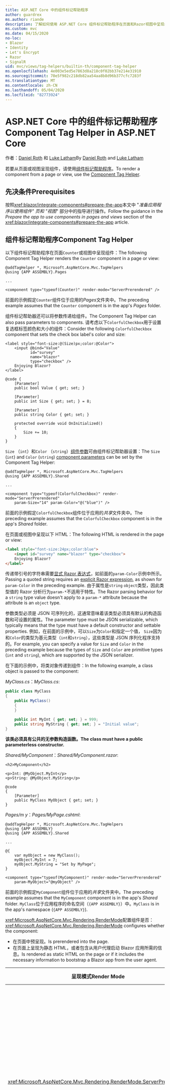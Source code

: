 ```yaml
---
title: ASP.NET Core 中的组件标记帮助程序
author: guardrex
ms.author: riande
description: 了解如何使用 ASP.NET Core 组件标记帮助程序在页面和Razor视图中呈现组件。
ms.custom: mvc
ms.date: 04/15/2020
no-loc:
- Blazor
- Identity
- Let's Encrypt
- Razor
- SignalR
uid: mvc/views/tag-helpers/builtin-th/component-tag-helper
ms.openlocfilehash: 4e003e5ed5e7863d8a218c0f02bb37e214e31910
ms.sourcegitcommit: 70e5f982c218db82aa54aa8b8d96b377cfc7283f
ms.translationtype: MT
ms.contentlocale: zh-CN
ms.lasthandoff: 05/04/2020
ms.locfileid: "82773924"
---
```

# <a name="component-tag-helper-in-aspnet-core"></a><span data-ttu-id="6745b-103">ASP.NET Core 中的组件标记帮助程序</span><span class="sxs-lookup"><span data-stu-id="6745b-103">Component Tag Helper in ASP.NET Core</span></span>

<span data-ttu-id="6745b-104">作者：[Daniel Roth](https://github.com/danroth27) 和 [Luke Latham](https://github.com/guardrex)</span><span class="sxs-lookup"><span data-stu-id="6745b-104">By [Daniel Roth](https://github.com/danroth27) and [Luke Latham](https://github.com/guardrex)</span></span>

<span data-ttu-id="6745b-105">若要从页面或视图呈现组件，请使用[组件标记帮助程序](xref:Microsoft.AspNetCore.Mvc.TagHelpers.ComponentTagHelper)。</span><span class="sxs-lookup"><span data-stu-id="6745b-105">To render a component from a page or view, use the [Component Tag Helper](xref:Microsoft.AspNetCore.Mvc.TagHelpers.ComponentTagHelper).</span></span>

## <a name="prerequisites"></a><span data-ttu-id="6745b-106">先决条件</span><span class="sxs-lookup"><span data-stu-id="6745b-106">Prerequisites</span></span>

<span data-ttu-id="6745b-107">按照<xref:blazor/integrate-components#prepare-the-app>本文中 "*准备应用程序以使用组件" 页和 "视图*" 部分中的指导进行操作。</span><span class="sxs-lookup"><span data-stu-id="6745b-107">Follow the guidance in the *Prepare the app to use components in pages and views* section of the <xref:blazor/integrate-components#prepare-the-app> article.</span></span>

## <a name="component-tag-helper"></a><span data-ttu-id="6745b-108">组件标记帮助程序</span><span class="sxs-lookup"><span data-stu-id="6745b-108">Component Tag Helper</span></span>

<span data-ttu-id="6745b-109">以下组件标记帮助程序在页面`Counter`或视图中呈现组件：</span><span class="sxs-lookup"><span data-stu-id="6745b-109">The following Component Tag Helper renders the `Counter` component in a page or view:</span></span>

```cshtml
@addTagHelper *, Microsoft.AspNetCore.Mvc.TagHelpers
@using {APP ASSEMBLY}.Pages

...

<component type="typeof(Counter)" render-mode="ServerPrerendered" />
```

<span data-ttu-id="6745b-110">前面的示例假定`Counter`组件位于应用的*Pages*文件夹中。</span><span class="sxs-lookup"><span data-stu-id="6745b-110">The preceding example assumes that the `Counter` component is in the app's *Pages* folder.</span></span>

<span data-ttu-id="6745b-111">组件标记帮助器还可以将参数传递给组件。</span><span class="sxs-lookup"><span data-stu-id="6745b-111">The Component Tag Helper can also pass parameters to components.</span></span> <span data-ttu-id="6745b-112">请考虑以下`ColorfulCheckbox`用于设置复选框标签颜色和大小的组件：</span><span class="sxs-lookup"><span data-stu-id="6745b-112">Consider the following `ColorfulCheckbox` component that sets the check box label's color and size:</span></span>

```razor
<label style="font-size:@(Size)px;color:@Color">
    <input @bind="Value"
           id="survey" 
           name="blazor" 
           type="checkbox" />
    Enjoying Blazor?
</label>

@code {
    [Parameter]
    public bool Value { get; set; }

    [Parameter]
    public int Size { get; set; } = 8;

    [Parameter]
    public string Color { get; set; }

    protected override void OnInitialized()
    {
        Size += 10;
    }
}
```

<span data-ttu-id="6745b-113">`Size` （`int`）和`Color` （`string`）[组件参数](xref:blazor/components#component-parameters)可由组件标记帮助器设置：</span><span class="sxs-lookup"><span data-stu-id="6745b-113">The `Size` (`int`) and `Color` (`string`) [component parameters](xref:blazor/components#component-parameters) can be set by the Component Tag Helper:</span></span>

```cshtml
@addTagHelper *, Microsoft.AspNetCore.Mvc.TagHelpers
@using {APP ASSEMBLY}.Shared

...

<component type="typeof(ColorfulCheckbox)" render-mode="ServerPrerendered" 
    param-Size="14" param-Color="@("blue")" />
```

<span data-ttu-id="6745b-114">前面的示例假定`ColorfulCheckbox`组件位于应用的*共享*文件夹中。</span><span class="sxs-lookup"><span data-stu-id="6745b-114">The preceding example assumes that the `ColorfulCheckbox` component is in the app's *Shared* folder.</span></span>

<span data-ttu-id="6745b-115">在页面或视图中呈现以下 HTML：</span><span class="sxs-lookup"><span data-stu-id="6745b-115">The following HTML is rendered in the page or view:</span></span>

```html
<label style="font-size:24px;color:blue">
    <input id="survey" name="blazor" type="checkbox">
    Enjoying Blazor?
</label>
```

<span data-ttu-id="6745b-116">传递带引号的字符串需要[显式 Razor 表达式](xref:mvc/views/razor#explicit-razor-expressions)，如前面的`param-Color`示例中所示。</span><span class="sxs-lookup"><span data-stu-id="6745b-116">Passing a quoted string requires an [explicit Razor expression](xref:mvc/views/razor#explicit-razor-expressions), as shown for `param-Color` in the preceding example.</span></span> <span data-ttu-id="6745b-117">由于属性是`string` `object`类型，因此类型值的 Razor 分析行为`param-*`不适用于特性。</span><span class="sxs-lookup"><span data-stu-id="6745b-117">The Razor parsing behavior for a `string` type value doesn't apply to a `param-*` attribute because the attribute is an `object` type.</span></span>

<span data-ttu-id="6745b-118">参数类型必须是 JSON 可序列化的，这通常意味着该类型必须具有默认的构造函数和可设置的属性。</span><span class="sxs-lookup"><span data-stu-id="6745b-118">The parameter type must be JSON serializable, which typically means that the type must have a default constructor and settable properties.</span></span> <span data-ttu-id="6745b-119">例如，在前面的示例中，可以`Size`为`Color`和指定一个值， `Size`因为和`Color`的类型为基元类型（`int`和`string`），这些类型是 JSON 序列化程序支持的。</span><span class="sxs-lookup"><span data-stu-id="6745b-119">For example, you can specify a value for `Size` and `Color` in the preceding example because the types of `Size` and `Color` are primitive types (`int` and `string`), which are supported by the JSON serializer.</span></span>

<span data-ttu-id="6745b-120">在下面的示例中，将类对象传递到组件：</span><span class="sxs-lookup"><span data-stu-id="6745b-120">In the following example, a class object is passed to the component:</span></span>

<span data-ttu-id="6745b-121">*MyClass.cs*：</span><span class="sxs-lookup"><span data-stu-id="6745b-121">*MyClass.cs*:</span></span>

```csharp
public class MyClass
{
    public MyClass()
    {
    }

    public int MyInt { get; set; } = 999;
    public string MyString { get; set; } = "Initial value";
}
```

<span data-ttu-id="6745b-122">**该类必须具有公共的无参数构造函数。**</span><span class="sxs-lookup"><span data-stu-id="6745b-122">**The class must have a public parameterless constructor.**</span></span>

<span data-ttu-id="6745b-123">*Shared/MyComponent*：</span><span class="sxs-lookup"><span data-stu-id="6745b-123">*Shared/MyComponent.razor*:</span></span>

```razor
<h2>MyComponent</h2>

<p>Int: @MyObject.MyInt</p>
<p>String: @MyObject.MyString</p>

@code
{
    [Parameter]
    public MyClass MyObject { get; set; }
}
```

<span data-ttu-id="6745b-124">*Pages/m y*：</span><span class="sxs-lookup"><span data-stu-id="6745b-124">*Pages/MyPage.cshtml*:</span></span>

```cshtml
@addTagHelper *, Microsoft.AspNetCore.Mvc.TagHelpers
@using {APP ASSEMBLY}
@using {APP ASSEMBLY}.Shared

...

@{
    var myObject = new MyClass();
    myObject.MyInt = 7;
    myObject.MyString = "Set by MyPage";
}

<component type="typeof(MyComponent)" render-mode="ServerPrerendered" 
    param-MyObject="@myObject" />
```

<span data-ttu-id="6745b-125">前面的示例假定`MyComponent`组件位于应用的*共享*文件夹中。</span><span class="sxs-lookup"><span data-stu-id="6745b-125">The preceding example assumes that the `MyComponent` component is in the app's *Shared* folder.</span></span> <span data-ttu-id="6745b-126">`MyClass`位于应用程序的命名空间（`{APP ASSEMBLY}`）中。</span><span class="sxs-lookup"><span data-stu-id="6745b-126">`MyClass` is in the app's namespace (`{APP ASSEMBLY}`).</span></span>

<span data-ttu-id="6745b-127"><xref:Microsoft.AspNetCore.Mvc.Rendering.RenderMode>配置组件是否：</span><span class="sxs-lookup"><span data-stu-id="6745b-127"><xref:Microsoft.AspNetCore.Mvc.Rendering.RenderMode> configures whether the component:</span></span>

* <span data-ttu-id="6745b-128">在页面中预呈现。</span><span class="sxs-lookup"><span data-stu-id="6745b-128">Is prerendered into the page.</span></span>
* <span data-ttu-id="6745b-129">在页面上呈现为静态 HTML，或者包含从用户代理启动 Blazor 应用所需的信息。</span><span class="sxs-lookup"><span data-stu-id="6745b-129">Is rendered as static HTML on the page or if it includes the necessary information to bootstrap a Blazor app from the user agent.</span></span>

| <span data-ttu-id="6745b-130">呈现模式</span><span class="sxs-lookup"><span data-stu-id="6745b-130">Render Mode</span></span> | <span data-ttu-id="6745b-131">描述</span><span class="sxs-lookup"><span data-stu-id="6745b-131">Description</span></span> |
| ----------- | ----------- |
| <xref:Microsoft.AspNetCore.Mvc.Rendering.RenderMode.ServerPrerendered> | <span data-ttu-id="6745b-132">将组件呈现为静态 HTML，并包括Blazor服务器应用程序的标记。</span><span class="sxs-lookup"><span data-stu-id="6745b-132">Renders the component into static HTML and includes a marker for a Blazor Server app.</span></span> <span data-ttu-id="6745b-133">用户代理启动时，此标记用于启动 Blazor 应用。</span><span class="sxs-lookup"><span data-stu-id="6745b-133">When the user-agent starts, this marker is used to bootstrap a Blazor app.</span></span> |
| <xref:Microsoft.AspNetCore.Mvc.Rendering.RenderMode.Server> | <span data-ttu-id="6745b-134">呈现 Blazor 服务器应用的标记。</span><span class="sxs-lookup"><span data-stu-id="6745b-134">Renders a marker for a Blazor Server app.</span></span> <span data-ttu-id="6745b-135">不包括组件的输出。</span><span class="sxs-lookup"><span data-stu-id="6745b-135">Output from the component isn't included.</span></span> <span data-ttu-id="6745b-136">用户代理启动时，此标记用于启动 Blazor 应用。</span><span class="sxs-lookup"><span data-stu-id="6745b-136">When the user-agent starts, this marker is used to bootstrap a Blazor app.</span></span> |
| <xref:Microsoft.AspNetCore.Mvc.Rendering.RenderMode.Static> | <span data-ttu-id="6745b-137">将组件呈现为静态 HTML。</span><span class="sxs-lookup"><span data-stu-id="6745b-137">Renders the component into static HTML.</span></span> |

<span data-ttu-id="6745b-138">尽管页面和视图可以使用组件，但不是这样。</span><span class="sxs-lookup"><span data-stu-id="6745b-138">While pages and views can use components, the converse isn't true.</span></span> <span data-ttu-id="6745b-139">组件不能使用视图和页特定的功能，如分部视图和节。</span><span class="sxs-lookup"><span data-stu-id="6745b-139">Components can't use view- and page-specific features, such as partial views and sections.</span></span> <span data-ttu-id="6745b-140">若要在组件中通过分部视图使用逻辑，请将分部视图逻辑分解为一个组件。</span><span class="sxs-lookup"><span data-stu-id="6745b-140">To use logic from a partial view in a component, factor out the partial view logic into a component.</span></span>

<span data-ttu-id="6745b-141">不支持从静态 HTML 页面呈现服务器组件。</span><span class="sxs-lookup"><span data-stu-id="6745b-141">Rendering server components from a static HTML page isn't supported.</span></span>

## <a name="additional-resources"></a><span data-ttu-id="6745b-142">其他资源</span><span class="sxs-lookup"><span data-stu-id="6745b-142">Additional resources</span></span>

* <xref:Microsoft.AspNetCore.Mvc.TagHelpers.ComponentTagHelper>
* <xref:mvc/views/tag-helpers/intro>
* <xref:blazor/components>
